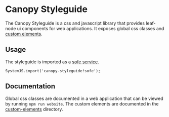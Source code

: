 # Canopy Styleguide
The Canopy Styleguide is a css and javascript library that provides leaf-node ui components for web applications. It exposes
global css classes and [custom elements](https://developer.mozilla.org/en-US/docs/Web/Web_Components/Custom_Elements).

## Usage
The styleguide is imported as a [sofe service](https://github.com/CanopyTax/sofe).

```
SystemJS.import('canopy-styleguide!sofe');
```

## Documentation
Global css classes are documented in a web application that can be viewed by running `npm run website`. The custom elements
are documented in the [custom-elements](/src/custom-elements) directory.
